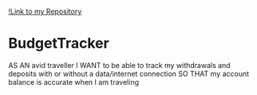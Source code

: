 
[!Link to my Repository](https://github.com/sthapa411/BudgetTracker)

# BudgetTracker

AS AN avid traveller
I WANT to be able to track my withdrawals and deposits with or without a data/internet connection
SO THAT my account balance is accurate when I am traveling
